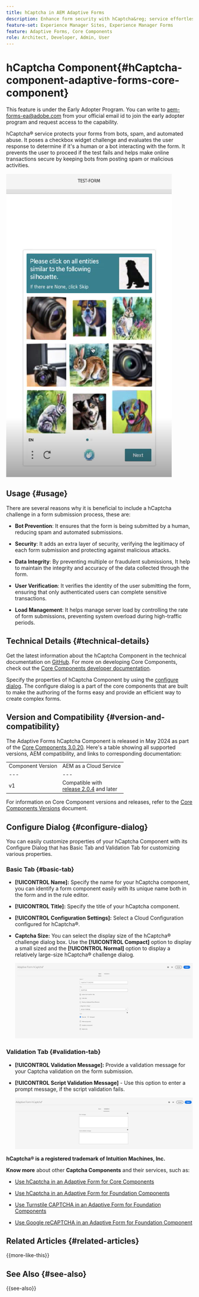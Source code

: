 ```yaml
---
title: hCaptcha in AEM Adaptive Forms
description: Enhance form security with hCaptcha&reg; service effortlessly. Step-by-step guide inside!
feature-set: Experience Manager Sites, Experience Manager Forms
feature: Adaptive Forms, Core Components
role: Architect, Developer, Admin, User
---
```

# hCaptcha Component{#hCaptcha-component-adaptive-forms-core-component}

<span class="preview"> This feature is under the Early Adopter Program. You can write to aem-forms-ea@adobe.com from your official email id to join the early adopter program and request access to the capability. </span>

hCaptcha&reg; service protects your forms from bots, spam, and automated abuse. It poses a checkbox widget challenge and evaluates the user response to determine if it's a human or a bot interacting with the form. It prevents the user to proceed if the test fails and helps make online transactions secure by keeping bots from posting spam or malicious activities.

![hCaptcha&reg;](/help/adaptive-forms/assets/hCaptcha-challenge.png)

## Usage {#usage}

There are several reasons why it is beneficial to include a hCaptcha challenge in a form submission process, these are:

- **Bot Prevention**: It ensures that the form is being submitted by a human, reducing spam and automated submissions.

- **Security**: It adds an extra layer of security, verifying the legitimacy of each form submission and protecting against malicious attacks.

- **Data Integrity**: By preventing multiple or fraudulent submissions, It help to maintain the integrity and accuracy of the data collected through the form.

- **User Verification**: It verifies the identity of the user submitting the form, ensuring that only authenticated users can complete sensitive transactions.

- **Load Management**: It helps manage server load by controlling the rate of form submissions, preventing system overload during high-traffic periods.

## Technical Details {#technical-details}

Get the latest information about the hCaptcha Component in the technical documentation on [GitHub](https://github.com/adobe/aem-core-forms-components/blob/master/ui.af.apps/src/main/content/jcr_root/apps/core/fd/components/form/hCaptcha/v1/hCaptcha/README.md). For more on developing Core Components, check out the [Core Components developer documentation](/help/developing/overview.md).

Specify the properties of hCaptcha Component by using the [configure dialog](#configure-dialog). The configure dialog is a part of the core components that are built to make the authoring of the forms easy and provide an efficient way to create complex forms.

## Version and Compatibility {#version-and-compatibility}


The Adaptive Forms hCaptcha Component is released in May 2024 as part of the [Core Components 3.0.20](https://github.com/adobe/aem-core-forms-components/commit/a4cb97131ffad47137a8f5f173401128a1cf3491). Here's a table showing all supported versions, AEM compatibility, and links to corresponding documentation:

|||
|---|---|
|Component Version|AEM as a Cloud Service|
|--- |--- |
|v1|Compatible with<br>[release 2.0.4](/help/adaptive-forms/version.md) and later|Compatible|Compatible|

For information on Core Component versions and releases, refer to the [Core Components Versions](/help/adaptive-forms/version.md) document.

## Configure Dialog {#configure-dialog}

You can easily customize properties of your hCaptcha Component with its Configure Dialog that has Basic Tab and Validation Tab for customizing various properties.

### Basic Tab {#basic-tab} 

- **[!UICONTROL Name]:** Specify the name for your hCaptcha component, you can identify a form component easily with its unique name both in the form and in the rule editor.
- **[!UICONTROL Title]:** Specify the title of your hCaptcha component.
- **[!UICONTROL Configuration Settings]:** Select a Cloud Configuration configured for hCaptcha&reg;.
- **Captcha Size:** You can select the display size of the hCaptcha&reg; challenge dialog box. Use the **[!UICONTROL Compact]** option to display a small sized and the **[!UICONTROL Normal]** option to display a relatively large-size hCaptcha&reg; challenge dialog.<!-- or **[!UICONTROL Invisible]** to validate hCaptcha&reg; without explicitly rendering the checkbox widget on the user interface. -->

    ![hCaptcha Basic Tab](/help/adaptive-forms/assets/hcaptcha-basic.png)

### Validation Tab {#validation-tab}

- **[!UICONTROL Validation Message]:** Provide a validation message for your Captcha validation on the form submission.
- **[!UICONTROL Script Validation Message]** - Use this option to enter a prompt message, if the script validation fails.

    ![hCaptcha Validation Tab](/help/adaptive-forms/assets/hcaptcha-validation-tab.png)

**hCaptcha&reg; is a registered trademark of Intuition Machines, Inc.**

**Know more** about other **Captcha Components** and their services, such as:

- [Use hCaptcha in an Adaptive Form for Core Components](https://experienceleague.adobe.com/en/docs/experience-manager-cloud-service/content/forms/adaptive-forms-authoring/authoring-adaptive-forms-core-components/integrate-adaptive-forms-hCaptcha-core-components/)

- [Use hCaptcha in an Adaptive Form for Foundation Components](https://experienceleague.adobe.com/en/docs/experience-manager-cloud-service/content/forms/adaptive-forms-authoring/authoring-adaptive-forms-core-components/integrate-adaptive-forms-hCaptcha/)

- [Use Turnstile CAPTCHA in an Adaptive Form for Foundation Components](https://experienceleague.adobe.com/en/docs/experience-manager-cloud-service/content/forms/adaptive-forms-authoring/authoring-adaptive-forms-core-components/integrate-adaptive-forms-turnstile/)

- [Use Google reCAPTCHA in an Adaptive Form for Foundation Component](https://experienceleague.adobe.com/en/docs/experience-manager-cloud-service/content/forms/adaptive-forms-authoring/authoring-adaptive-forms-core-components/create-an-adaptive-form-on-forms-cs/captcha-adaptive-forms-core-components)

## Related Articles {#related-articles}

{{more-like-this}}

## See Also {#see-also}

{{see-also}}